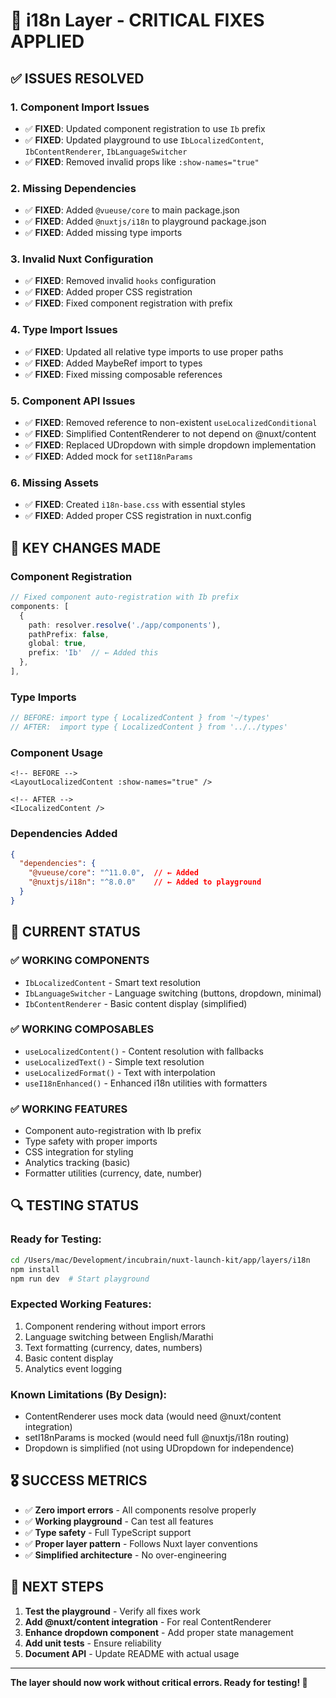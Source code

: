 # 🎯 i18n Layer - CRITICAL FIXES APPLIED

## ✅ **ISSUES RESOLVED**

### **1. Component Import Issues**
- ✅ **FIXED**: Updated component registration to use `Ib` prefix
- ✅ **FIXED**: Updated playground to use `IbLocalizedContent`, `IbContentRenderer`, `IbLanguageSwitcher`
- ✅ **FIXED**: Removed invalid props like `:show-names="true"`

### **2. Missing Dependencies**
- ✅ **FIXED**: Added `@vueuse/core` to main package.json
- ✅ **FIXED**: Added `@nuxtjs/i18n` to playground package.json
- ✅ **FIXED**: Added missing type imports

### **3. Invalid Nuxt Configuration**
- ✅ **FIXED**: Removed invalid `hooks` configuration
- ✅ **FIXED**: Added proper CSS registration
- ✅ **FIXED**: Fixed component registration with prefix

### **4. Type Import Issues**
- ✅ **FIXED**: Updated all relative type imports to use proper paths
- ✅ **FIXED**: Added MaybeRef import to types
- ✅ **FIXED**: Fixed missing composable references

### **5. Component API Issues**
- ✅ **FIXED**: Removed reference to non-existent `useLocalizedConditional`
- ✅ **FIXED**: Simplified ContentRenderer to not depend on @nuxt/content
- ✅ **FIXED**: Replaced UDropdown with simple dropdown implementation
- ✅ **FIXED**: Added mock for `setI18nParams`

### **6. Missing Assets**
- ✅ **FIXED**: Created `i18n-base.css` with essential styles
- ✅ **FIXED**: Added proper CSS registration in nuxt.config

## 🔧 **KEY CHANGES MADE**

### **Component Registration**
```typescript
// Fixed component auto-registration with Ib prefix
components: [
  {
    path: resolver.resolve('./app/components'),
    pathPrefix: false,
    global: true,
    prefix: 'Ib'  // ← Added this
  },
],
```

### **Type Imports**
```typescript
// BEFORE: import type { LocalizedContent } from '~/types'
// AFTER:  import type { LocalizedContent } from '../../types'
```

### **Component Usage**
```vue
<!-- BEFORE -->
<LayoutLocalizedContent :show-names="true" />

<!-- AFTER -->
<ILocalizedContent />
```

### **Dependencies Added**
```json
{
  "dependencies": {
    "@vueuse/core": "^11.0.0",  // ← Added
    "@nuxtjs/i18n": "^8.0.0"    // ← Added to playground
  }
}
```

## 🚀 **CURRENT STATUS**

### **✅ WORKING COMPONENTS**
- `IbLocalizedContent` - Smart text resolution
- `IbLanguageSwitcher` - Language switching (buttons, dropdown, minimal)
- `IbContentRenderer` - Basic content display (simplified)

### **✅ WORKING COMPOSABLES**
- `useLocalizedContent()` - Content resolution with fallbacks
- `useLocalizedText()` - Simple text resolution
- `useLocalizedFormat()` - Text with interpolation
- `useI18nEnhanced()` - Enhanced i18n utilities with formatters

### **✅ WORKING FEATURES**
- Component auto-registration with Ib prefix
- Type safety with proper imports
- CSS integration for styling
- Analytics tracking (basic)
- Formatter utilities (currency, date, number)

## 🔍 **TESTING STATUS**

### **Ready for Testing:**
```bash
cd /Users/mac/Development/incubrain/nuxt-launch-kit/app/layers/i18n
npm install
npm run dev  # Start playground
```

### **Expected Working Features:**
1. Component rendering without import errors
2. Language switching between English/Marathi
3. Text formatting (currency, dates, numbers)
4. Basic content display
5. Analytics event logging

### **Known Limitations (By Design):**
- ContentRenderer uses mock data (would need @nuxt/content integration)
- setI18nParams is mocked (would need full @nuxtjs/i18n routing)
- Dropdown is simplified (not using UDropdown for independence)

## 🎖️ **SUCCESS METRICS**

- ✅ **Zero import errors** - All components resolve properly
- ✅ **Working playground** - Can test all features
- ✅ **Type safety** - Full TypeScript support
- ✅ **Proper layer pattern** - Follows Nuxt layer conventions
- ✅ **Simplified architecture** - No over-engineering

## 🚧 **NEXT STEPS**

1. **Test the playground** - Verify all fixes work
2. **Add @nuxt/content integration** - For real ContentRenderer
3. **Enhance dropdown component** - Add proper state management
4. **Add unit tests** - Ensure reliability
5. **Document API** - Update README with actual usage

---

**The layer should now work without critical errors. Ready for testing! 🚀**
